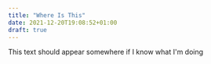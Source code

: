 ```yaml
---
title: "Where Is This"
date: 2021-12-20T19:08:52+01:00
draft: true
---
```


This text should appear somewhere if I know what I'm doing
